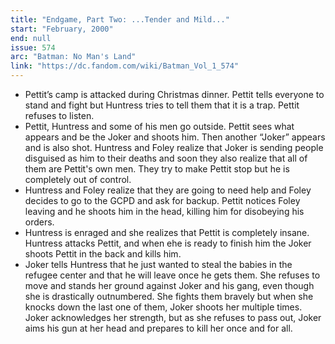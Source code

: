 ```yaml
---
title: "Endgame, Part Two: ...Tender and Mild..."
start: "February, 2000"
end: null
issue: 574
arc: "Batman: No Man's Land"
link: "https://dc.fandom.com/wiki/Batman_Vol_1_574"
---
```


- Pettit’s camp is attacked during Christmas dinner. Pettit tells everyone to stand and fight but Huntress tries to tell them that it is a trap. Pettit refuses to listen.
- Pettit, Huntress and some of his men go outside. Pettit sees what appears and be the Joker and shoots him. Then another “Joker” appears and is also shot. Huntress and Foley realize that Joker is sending people disguised as him to their deaths and soon they also realize that all of them are Pettit's own men. They try to make Pettit stop but he is completely out of control.
- Huntress and Foley realize that they are going to need help and Foley decides to go to the GCPD and ask for backup. Pettit notices Foley leaving and he shoots him in the head, killing him for disobeying his orders.
- Huntress is enraged and she realizes that Pettit is completely insane. Huntress attacks Pettit, and when ehe is ready to finish him the Joker shoots Pettit in the back and kills him.
- Joker tells Huntress that he just wanted to steal the babies in the refugee center and that he will leave once he gets them. She refuses to move and stands her ground against Joker and his gang, even though she is drastically outnumbered. She fights them bravely but when she knocks down the last one of them, Joker shoots her multiple times. Joker acknowledges her strength, but as she refuses to pass out, Joker aims his gun at her head and prepares to kill her once and for all.

